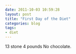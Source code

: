 ```yaml
---
date: 2011-10-03 10:59:28
layout: post
title: "First Day of the Diet"
categories: blog 
tags:
- diet
---
```


13 stone 4 pounds No chocolate.
